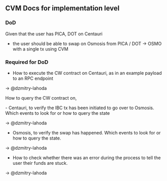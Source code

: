 
## CVM Docs for implementation level

### DoD
Given that the user has PICA, DOT on Centauri 
- the user should be able to swap on Osmosis from PICA / DOT -> OSMO with a single tx using CVM

### Required for DoD

- How to execute the CW contract on Centauri, as in an example payload to an RPC endpoint

-> @dzmitry-lahoda

<p>How to query the CW contract on, </p>
- Centauri, to verify the IBC tx has been initiated to go over to Osmosis. Which events to look for or how to query the state

-> @dzmitry-lahoda

- Osmosis, to verify the swap has happened. Which events to look for or how to query the state.

-> @dzmitry-lahoda

- How to check whether there was an error during the process to tell the user their funds are stuck.

-> @dzmitry-lahoda